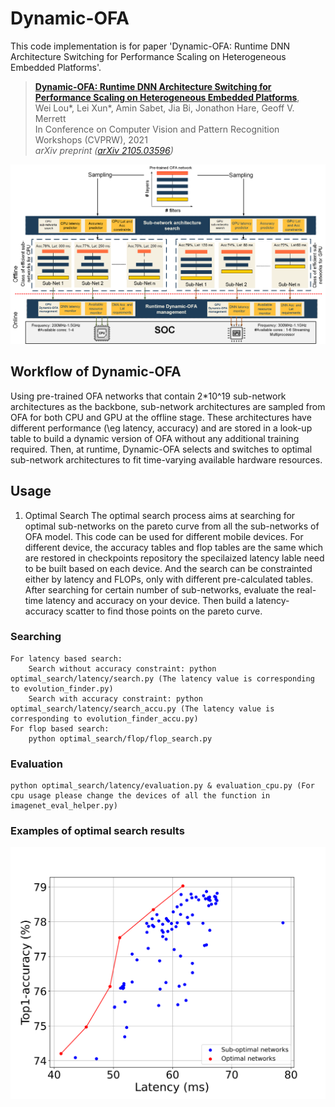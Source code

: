 # Dynamic-OFA
This code implementation is for paper 'Dynamic-OFA: Runtime DNN Architecture Switching for Performance Scaling on Heterogeneous Embedded Platforms'.

> [**Dynamic-OFA: Runtime DNN Architecture Switching for Performance Scaling on Heterogeneous Embedded Platforms**](https://arxiv.org/abs/2105.03596),  
> Wei Lou*, Lei Xun*, Amin Sabet, Jia Bi, Jonathon Hare, Geoff V. Merrett   
> In Conference on Computer Vision and Pattern Recognition Workshops (CVPRW), 2021  
> *arXiv preprint ([arXiv 2105.03596](https://arxiv.org/abs/2105.03596))*   

![Fig2](Fig2.png)


## Workflow of Dynamic-OFA
Using pre-trained OFA networks that contain 2*10^19 sub-network architectures as the backbone, sub-network architectures are sampled from OFA for both CPU and GPU at the offline stage. These architectures have different performance (\eg latency, accuracy) and are stored in a look-up table to build a dynamic version of OFA without any additional training required. Then, at runtime, Dynamic-OFA selects and switches to optimal sub-network architectures to fit time-varying available hardware resources.

## Usage
1. Optimal Search
The optimal search process aims at searching for optimal sub-networks on the pareto curve from all the sub-networks of OFA model. 
This code can be used for different mobile devices. For different device, the accuracy tables and flop tables are the same which are restored in checkpoints repository the specilaized latency lable need to be built based on each device. And the search can be constrainted either by latency and FLOPs, only with different pre-calculated tables. After searching for certain number of sub-networks, evaluate the real-time latency and accuracy on your device. Then build a latency-accuracy scatter to find those points on the pareto curve.
### Searching
    For latency based search: 
        Search without accuracy constraint: python optimal_search/latency/search.py (The latency value is corresponding to evolution_finder.py)
        Search with accuracy constraint: python optimal_search/latency/search_accu.py (The latency value is corresponding to evolution_finder_accu.py)
    For flop based search:
        python optimal_search/flop/flop_search.py
    
### Evaluation
    python optimal_search/latency/evaluation.py & evaluation_cpu.py (For cpu usage please change the devices of all the function in imagenet_eval_helper.py)
    
### Examples of optimal search results
![Fig3](Fig3.png)
    
